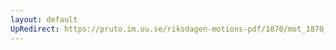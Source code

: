 ```yaml
---
layout: default
UpRedirect: https://pruto.im.uu.se/riksdagen-motions-pdf/1870/mot_1870__ak__257/mot_1870__ak__257-003.pdf
---
```

